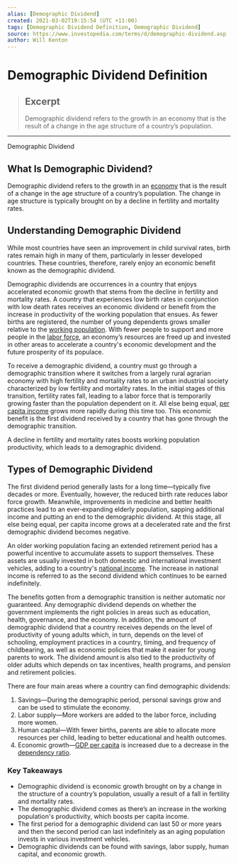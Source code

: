 ```yaml
---
alias: [Demographic Dividend]
created: 2021-03-02T19:15:54 (UTC +11:00)
tags: [Demographic Dividend Definition, Demographic Dividend]
source: https://www.investopedia.com/terms/d/demographic-dividend.asp
author: Will Kenton
---
```


# Demographic Dividend Definition

> ## Excerpt
> Demographic dividend refers to the growth in an economy that is the result of a change in the age structure of a country’s population.

---

Demographic Dividend
## What Is Demographic Dividend?

Demographic dividend refers to the growth in an [economy](https://www.investopedia.com/terms/e/economy.asp) that is the result of a change in the age structure of a country’s population. The change in age structure is typically brought on by a decline in fertility and mortality rates.

## Understanding Demographic Dividend

While most countries have seen an improvement in child survival rates, birth rates remain high in many of them, particularly in lesser developed countries. These countries, therefore, rarely enjoy an economic benefit known as the demographic dividend.

Demographic dividends are occurrences in a country that enjoys accelerated economic growth that stems from the decline in fertility and mortality rates. A country that experiences low birth rates in conjunction with low death rates receives an economic dividend or benefit from the increase in productivity of the working population that ensues. As fewer births are registered, the number of young dependents grows smaller relative to the [working population](https://www.investopedia.com/terms/w/working-age-population.asp). With fewer people to support and more people in the [labor force](https://www.investopedia.com/terms/l/labor-market.asp), an economy’s resources are freed up and invested in other areas to accelerate a country's economic development and the future prosperity of its populace.

To receive a demographic dividend, a country must go through a demographic transition where it switches from a largely rural agrarian economy with high fertility and mortality rates to an urban industrial society characterized by low fertility and mortality rates. In the initial stages of this transition, fertility rates fall, leading to a labor force that is temporarily growing faster than the population dependent on it. All else being equal, [per capita income](https://www.investopedia.com/terms/i/income-per-capita.asp) grows more rapidly during this time too. This economic benefit is the first dividend received by a country that has gone through the demographic transition.

A decline in fertility and mortality rates boosts working population productivity, which leads to a demographic dividend.

## Types of Demographic Dividend

The first dividend period generally lasts for a long time—typically five decades or more. Eventually, however, the reduced birth rate reduces labor force growth. Meanwhile, improvements in medicine and better health practices lead to an ever-expanding elderly population, sapping additional income and putting an end to the demographic dividend. At this stage, all else being equal, per capita income grows at a decelerated rate and the first demographic dividend becomes negative.

An older working population facing an extended retirement period has a powerful incentive to accumulate assets to support themselves. These assets are usually invested in both domestic and international investment vehicles, adding to a country's [national income](https://www.investopedia.com/terms/g/gross-national-income-gni.asp). The increase in national income is referred to as the second dividend which continues to be earned indefinitely.

The benefits gotten from a demographic transition is neither automatic nor guaranteed. Any demographic dividend depends on whether the government implements the right policies in areas such as education, health, governance, and the economy. In addition, the amount of demographic dividend that a country receives depends on the level of productivity of young adults which, in turn, depends on the level of schooling, employment practices in a country, timing, and frequency of childbearing, as well as economic policies that make it easier for young parents to work. The dividend amount is also tied to the productivity of older adults which depends on tax incentives, health programs, and pension and retirement policies.

There are four main areas where a country can find demographic dividends:

1.  Savings—During the demographic period, personal savings grow and can be used to stimulate the economy.
2.  Labor supply—More workers are added to the labor force, including more women.
3.  Human capital—With fewer births, parents are able to allocate more resources per child, leading to better educational and health outcomes.
4.  Economic growth—[GDP per capita](https://www.investopedia.com/terms/p/per-capita-gdp.asp) is increased due to a decrease in the [dependency ratio](https://www.investopedia.com/terms/d/dependencyratio.asp).

### Key Takeaways

-   Demographic dividend is economic growth brought on by a change in the structure of a country’s population, usually a result of a fall in fertility and mortality rates.
-   The demographic dividend comes as there’s an increase in the working population's productivity, which boosts per capita income.
-   The first period for a demographic dividend can last 50 or more years and then the second period can last indefinitely as an aging population invests in various investment vehicles.
-   Demographic dividends can be found with savings, labor supply, human capital, and economic growth.
